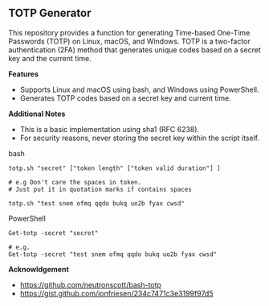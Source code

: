 ## TOTP Generator

This repository provides a function for generating Time-based One-Time Passwords (TOTP) on Linux, macOS, and Windows. TOTP is a two-factor authentication (2FA) method that generates unique codes based on a secret key and the current time.  

**Features**

* Supports Linux and macOS using bash, and Windows using PowerShell.
* Generates TOTP codes based on a secret key and current time.


**Additional Notes**

* This is a basic implementation using sha1 (RFC 6238).
* For security reasons, never storing the secret key within the script itself. 

bash
```
totp.sh "secret" ["token length" ["token valid duration"] ]

# e.g Don't care the spaces in token. 
# Just put it in quotation marks if contains spaces

totp.sh "test snem ofmq qqdo bukq uo2b fyax cwsd"

```

PowerShell
```
Get-totp -secret "secret"

# e.g.
Get-totp -secret "test snem ofmq qqdo bukq uo2b fyax cwsd"

```

**Acknowldgement**

- https://github.com/neutronscott/bash-totp
- https://gist.github.com/jonfriesen/234c7471c3e3199f97d5
